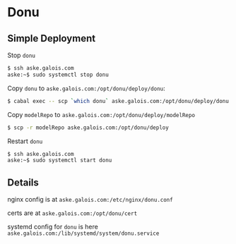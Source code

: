 # Donu

## Simple Deployment

Stop `donu`

```sh
$ ssh aske.galois.com
aske:~$ sudo systemctl stop donu
```

Copy `donu` to `aske.galois.com:/opt/donu/deploy/donu`:

```sh
$ cabal exec -- scp `which donu` aske.galois.com:/opt/donu/deploy/donu
```

Copy `modelRepo` to `aske.galois.com:/opt/donu/deploy/modelRepo`

```sh
$ scp -r modelRepo aske.galois.com:/opt/donu/deploy
```

Restart `donu`

```sh
$ ssh aske.galois.com
aske:~$ sudo systemctl start donu
```

## Details

nginx config is at `aske.galois.com:/etc/nginx/donu.conf`

certs are at `aske.galois.com:/opt/donu/cert`

systemd config for `donu` is here `aske.galois.com:/lib/systemd/system/donu.service`